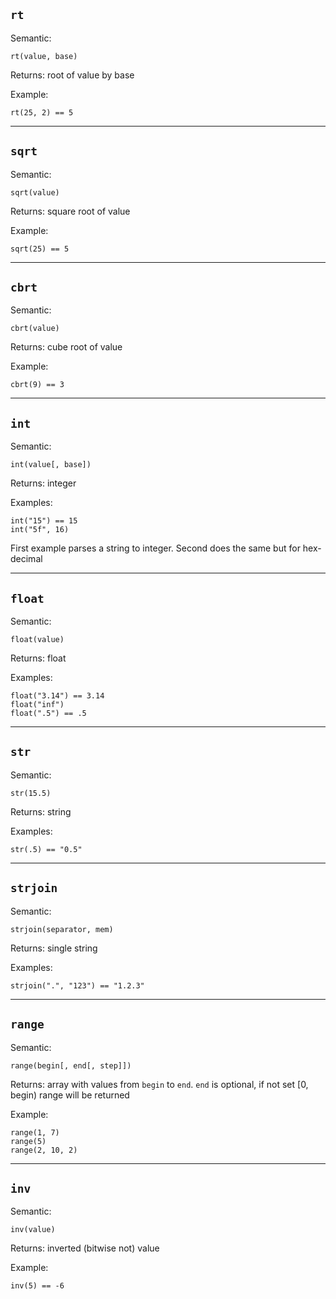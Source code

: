 ## `rt`
Semantic:
```
rt(value, base)
```
Returns: root of value by base

Example:
```
rt(25, 2) == 5
```

---

## `sqrt`
Semantic:
```
sqrt(value)
```
Returns: square root of value

Example:
```
sqrt(25) == 5
```

---

## `cbrt`
Semantic:
```
cbrt(value)
```
Returns: cube root of value

Example:
```
cbrt(9) == 3
```

---

## `int`
Semantic:
```
int(value[, base])
```
Returns: integer

Examples:
```
int("15") == 15
int("5f", 16)
```
First example parses a string to integer. Second does the same but for hex-decimal

---

## `float`
Semantic:
```
float(value)
```
Returns: float

Examples:
```
float("3.14") == 3.14
float("inf")
float(".5") == .5
```

---

## `str`
Semantic:
```
str(15.5)
```
Returns: string

Examples:
```
str(.5) == "0.5"
```

---

## `strjoin`
Semantic:
```
strjoin(separator, mem)
```
Returns: single string

Examples:
```
strjoin(".", "123") == "1.2.3"
```

---

## `range`
Semantic:
```
range(begin[, end[, step]])
```
Returns: array with values from `begin` to `end`. `end` is optional, if not set [0, begin) range will be returned

Example:
```
range(1, 7)
range(5)
range(2, 10, 2)
```

---

## `inv`
Semantic:
```
inv(value)
```
Returns: inverted (bitwise not) value

Example:
```
inv(5) == -6
```
